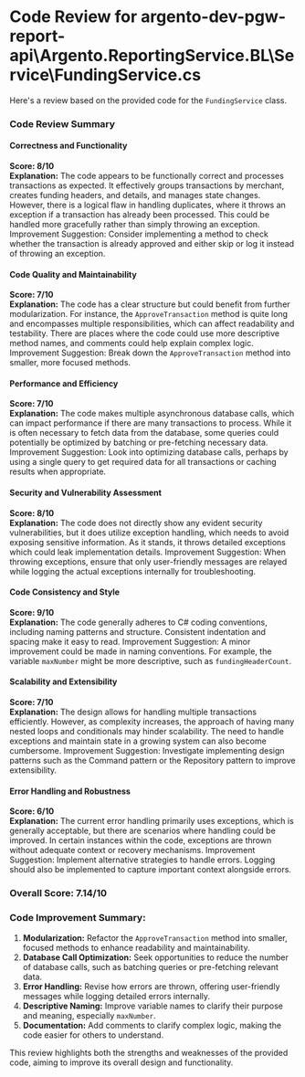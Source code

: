 # Code Review for argento-dev-pgw-report-api\Argento.ReportingService.BL\Service\FundingService.cs

Here's a review based on the provided code for the `FundingService` class.

### Code Review Summary

#### Correctness and Functionality
**Score: 8/10**  
**Explanation:** The code appears to be functionally correct and processes transactions as expected. It effectively groups transactions by merchant, creates funding headers, and details, and manages state changes. However, there is a logical flaw in handling duplicates, where it throws an exception if a transaction has already been processed. This could be handled more gracefully rather than simply throwing an exception. Improvement Suggestion: Consider implementing a method to check whether the transaction is already approved and either skip or log it instead of throwing an exception.

#### Code Quality and Maintainability
**Score: 7/10**  
**Explanation:** The code has a clear structure but could benefit from further modularization. For instance, the `ApproveTransaction` method is quite long and encompasses multiple responsibilities, which can affect readability and testability. There are places where the code could use more descriptive method names, and comments could help explain complex logic. Improvement Suggestion: Break down the `ApproveTransaction` method into smaller, more focused methods.

#### Performance and Efficiency
**Score: 7/10**  
**Explanation:** The code makes multiple asynchronous database calls, which can impact performance if there are many transactions to process. While it is often necessary to fetch data from the database, some queries could potentially be optimized by batching or pre-fetching necessary data. Improvement Suggestion: Look into optimizing database calls, perhaps by using a single query to get required data for all transactions or caching results when appropriate.

#### Security and Vulnerability Assessment
**Score: 8/10**  
**Explanation:** The code does not directly show any evident security vulnerabilities, but it does utilize exception handling, which needs to avoid exposing sensitive information. As it stands, it throws detailed exceptions which could leak implementation details. Improvement Suggestion: When throwing exceptions, ensure that only user-friendly messages are relayed while logging the actual exceptions internally for troubleshooting.

#### Code Consistency and Style
**Score: 9/10**  
**Explanation:** The code generally adheres to C# coding conventions, including naming patterns and structure. Consistent indentation and spacing make it easy to read. Improvement Suggestion: A minor improvement could be made in naming conventions. For example, the variable `maxNumber` might be more descriptive, such as `fundingHeaderCount`.

#### Scalability and Extensibility
**Score: 7/10**  
**Explanation:** The design allows for handling multiple transactions efficiently. However, as complexity increases, the approach of having many nested loops and conditionals may hinder scalability. The need to handle exceptions and maintain state in a growing system can also become cumbersome. Improvement Suggestion: Investigate implementing design patterns such as the Command pattern or the Repository pattern to improve extensibility.

#### Error Handling and Robustness
**Score: 6/10**  
**Explanation:** The current error handling primarily uses exceptions, which is generally acceptable, but there are scenarios where handling could be improved. In certain instances within the code, exceptions are thrown without adequate context or recovery mechanisms. Improvement Suggestion: Implement alternative strategies to handle errors. Logging should also be implemented to capture important context alongside errors.

### Overall Score: 7.14/10

### Code Improvement Summary:
1. **Modularization:** Refactor the `ApproveTransaction` method into smaller, focused methods to enhance readability and maintainability.
2. **Database Call Optimization:** Seek opportunities to reduce the number of database calls, such as batching queries or pre-fetching relevant data.
3. **Error Handling:** Revise how errors are thrown, offering user-friendly messages while logging detailed errors internally.
4. **Descriptive Naming:** Improve variable names to clarify their purpose and meaning, especially `maxNumber`.
5. **Documentation:** Add comments to clarify complex logic, making the code easier for others to understand.

This review highlights both the strengths and weaknesses of the provided code, aiming to improve its overall design and functionality.